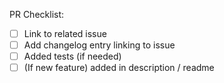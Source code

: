 PR Checklist:

- [ ] Link to related issue
- [ ] Add changelog entry linking to issue
- [ ] Added tests (if needed)
- [ ] (If new feature) added in description / readme
